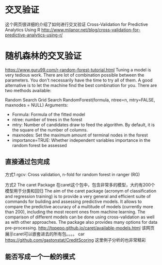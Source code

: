 # 交叉验证
这个网页很详细的介绍了如何进行交叉验证
Cross-Validation for Predictive Analytics Using R
http://www.milanor.net/blog/cross-validation-for-predictive-analytics-using-r/


# 随机森林的交叉验证
https://www.guru99.com/r-random-forest-tutorial.html
Tuning a model is very tedious work. There are lot of combination possible between the parameters. You don't necessarily have the time to try all of them. A good alternative is to let the machine find the best combination for you. There are two methods available:

Random Search
Grid Search
RandomForest(formula, ntree=n, mtry=FALSE, maxnodes = NULL)
Arguments:
- Formula: Formula of the fitted model
- ntree: number of trees in the forest
- mtry: Number of candidates draw to feed the algorithm. By default, it is the square of the number of columns.
- maxnodes: Set the maximum amount of terminal nodes in the forest
- importance=TRUE: Whether independent variables importance in the random forest be assessed

## 直接通过包完成
方式1
rgcv: Cross validation, n-fold for random forest in ranger (RG)

方式2
The caret Package
在caret这个包中，包含非常多的模型，大约有200个模型用于分类和回归
The aim of the caret package (acronym of classification and regression training) is to provide a very general and efficient suite of commands for building and assessing predictive models. It allows to compare the predictive accuracy of a multitude of models (currently more than 200), including the most recent ones from machine learning. The comparison of different models can be done using cross-validation as well as with other approaches. The package also provides many options for data pre-processing.
http://topepo.github.io/caret/available-models.html 该网页展示caret可以嵌套进去的所有包。。。。
car
https://github.com/gastonstat/CreditScoring
这里例子分析的也非常精彩

## 能否写成一个一般的模式
